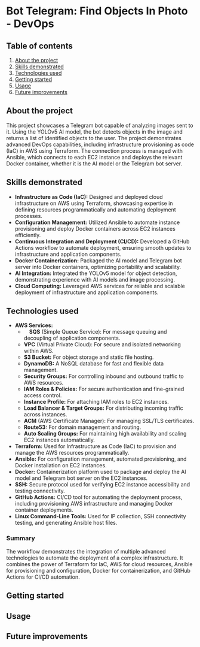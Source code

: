 # Bot Telegram: Find Objects In Photo - DevOps
## Table of contents
  1. [About the project](#About-the-project)
  2. [Skills demonstrated](#Skills-demonstrated)
  3. [Technologies used](#Technologies-used)
  4. [Getting started](#Getting-started)
  5. [Usage](#Usage)
  7. [Future improvements](#Future-improvements)

## About the project
This project showcases a Telegram bot capable of analyzing images sent to it. Using the YOLOv5 AI model, the bot detects objects in the image and returns a list of identified objects to the user. The project demonstrates advanced DevOps capabilities, including infrastructure provisioning as code (IaC) in AWS using Terraform. The connection process is managed with Ansible, which connects to each EC2 instance and deploys the relevant Docker container, whether it is the AI model or the Telegram bot server.

## Skills demonstrated
- **Infrastructure as Code (IaC):**
  Designed and deployed cloud infrastructure on AWS using Terraform, showcasing expertise in defining resources programmatically and automating deployment processes.
- **Configuration Management:**
  Utilized Ansible to automate instance provisioning and deploy Docker containers across EC2 instances efficiently.
- **Continuous Integration and Deployment (CI/CD):**
  Developed a GitHub Actions workflow to automate deployment, ensuring smooth updates to infrastructure and application components.
- **Docker Containerization:**
  Packaged the AI model and Telegram bot server into Docker containers, optimizing portability and scalability.
- **AI Integration:**
  Integrated the YOLOv5 model for object detection, demonstrating experience with AI models and image processing.
- **Cloud Computing:**
  Leveraged AWS services for reliable and scalable deployment of infrastructure and application components.

## Technologies used
- **AWS Services:**
  - <img src="https://icon.icepanel.io/AWS/svg/App-Integration/Simple-Queue-Service.svg" width="10" height="10"> **SQS** (Simple Queue Service): For message queuing and decoupling of application components.
  - **VPC** (Virtual Private Cloud): For secure and isolated networking within AWS.
  - **S3 Bucket:** For object storage and static file hosting.
  - **DynamoDB:** A NoSQL database for fast and flexible data management.
  - **Security Groups:** For controlling inbound and outbound traffic to AWS resources.
  - **IAM Roles & Policies:** For secure authentication and fine-grained access control.
  - **Instance Profile:** For attaching IAM roles to EC2 instances.
  - **Load Balancer & Target Groups:** For distributing incoming traffic across instances.
  - **ACM** (AWS Certificate Manager): For managing SSL/TLS certificates.
  - **Route53:** For domain management and routing.
  - **Auto Scaling Groups:** For maintaining high availability and scaling EC2 instances automatically.
- **Terraform:**
  Used for Infrastructure as Code (IaC) to provision and manage the AWS resources programmatically.
- **Ansible:**
For configuration management, automated provisioning, and Docker installation on EC2 instances.
- **Docker:**
  Containerization platform used to package and deploy the AI model and Telegram bot server on the EC2 instances.
- **SSH:**
  Secure protocol used for verifying EC2 instance accessibility and testing connectivity.
- **GitHub Actions:**
  CI/CD tool for automating the deployment process, including provisioning AWS infrastructure and managing Docker container deployments.
- **Linux Command-Line Tools:**
  Used for IP collection, SSH connectivity testing, and generating Ansible host files.
### Summary
The workflow demonstrates the integration of multiple advanced technologies to automate the deployment of a complex infrastructure. It combines the power of Terraform for IaC, AWS for cloud resources, Ansible for provisioning and configuration, Docker for containerization, and GitHub Actions for CI/CD automation.

## Getting started
## Usage
## Future improvements